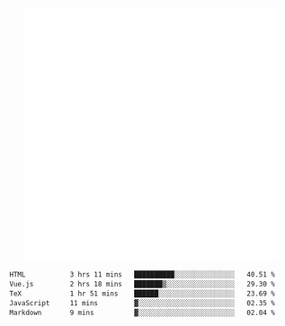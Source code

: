 <div align="center">
    <a href="https://konst.fish">
        <img src="https://raw.githubusercontent.com/konstfish/konstfish/master/fish.svg" alt="Logo" width="450"/>
    </a>
</div>

<!--START_SECTION:waka-->

```txt
HTML           3 hrs 11 mins   ██████████░░░░░░░░░░░░░░░   40.51 %
Vue.js         2 hrs 18 mins   ███████▒░░░░░░░░░░░░░░░░░   29.30 %
TeX            1 hr 51 mins    ██████░░░░░░░░░░░░░░░░░░░   23.69 %
JavaScript     11 mins         ▓░░░░░░░░░░░░░░░░░░░░░░░░   02.35 %
Markdown       9 mins          ▓░░░░░░░░░░░░░░░░░░░░░░░░   02.04 %
```

<!--END_SECTION:waka-->
